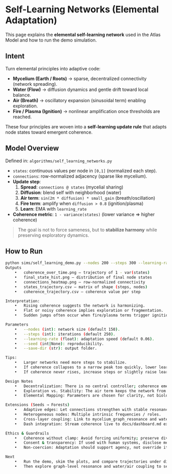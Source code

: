 # Self-Learning Networks (Elemental Adaptation)

This page explains the **elemental self-learning network** used in the Atlas Model and how to run the demo simulation.

## Intent

Turn elemental principles into adaptive code:

- **Mycelium (Earth / Roots)** → sparse, decentralized connectivity (network spreading).
- **Water (Flow)** → diffusion dynamics and gentle drift toward local balance.
- **Air (Breath)** → oscillatory expansion (sinusoidal term) enabling exploration.
- **Fire / Plasma (Ignition)** → nonlinear amplification once thresholds are reached.

These four principles are woven into a **self-learning update rule** that adapts node states toward emergent coherence.

## Model Overview

Defined in: `algorithms/self_learning_networks.py`

- `states`: continuous values per node in `[0,1]` (normalized each step).
- `connections`: row-normalized adjacency (sparse like mycelium).
- **Update step**:
  1. **Spread**: `connections @ states` (mycelial sharing)
  2. **Diffusion**: blend self with neighborhood (water)
  3. **Air term**: `sin(2π * diffusion) * small_gain` (breath/oscillation)
  4. **Fire term**: amplify when `diffusion > 0.8` (ignition/plasma)
  5. **Learn**: EMA with `learning_rate`
- **Coherence metric**: `1 - variance(states)` (lower variance ⇒ higher coherence)

> The goal is not to force sameness, but to **stabilize harmony** while preserving exploratory dynamics.

## How to Run

```bash
python sims/self_learning_demo.py --nodes 200 --steps 300 --learning-rate 0.08 --seed 42 --save-dir logs/self_learning
Outputs
	•	coherence_over_time.png — trajectory of 1 - var(states)
	•	final_state_hist.png — distribution of final node states
	•	connections_heatmap.png — row-normalized connectivity
	•	states_trajectory.csv — matrix of shape (steps, nodes)
	•	coherence_trajectory.csv — coherence value per step

Interpretation:
	•	Rising coherence suggests the network is harmonizing.
	•	Flat or noisy coherence implies exploration or fragmentation.
	•	Sudden jumps often occur when fire/plasma terms trigger ignition.

Parameters
	•	--nodes (int): network size (default 150).
	•	--steps (int): iterations (default 250).
	•	--learning-rate (float): adaptation speed (default 0.06).
	•	--seed (int|None): reproducibility.
	•	--save-dir (str): output folder.

Tips:
	•	Larger networks need more steps to stabilize.
	•	If coherence collapses to a narrow peak too quickly, lower learning rate or reduce the fire threshold/gain in code.
	•	If coherence never rises, increase steps or slightly raise learning rate.

Design Notes
	•	Decentralization: There is no central controller; coherence emerges locally.
	•	Exploration vs. Stability: The air term keeps the network from dead convergence; the fire term enables phase transitions.
	•	Elemental Mapping: Parameters are chosen for clarity, not biology. Tune to match your application.

Extensions (Seeds → Forests)
	•	Adaptive edges: Let connections strengthen with stable resonance and weaken with noise (Hebbian-like).
	•	Heterogeneous nodes: Multiple intrinsic frequencies / roles.
	•	Cross-layer coupling: Link to mycelium_graph_resonance and water_resonance sims.
	•	Dash integration: Stream coherence live to docs/dashboard.md examples.

Ethics & Guardrails
	•	Coherence without clamp: Avoid forcing uniformity; preserve diversity.
	•	Consent & transparency: If used with human systems, disclose metrics and intent.
	•	Non-coercion: Adaptation should support agency, not override it.

Next
	•	Run the demo, skim the plots, and compare trajectories under different parameters.
	•	Then explore graph-level resonance and water/air coupling to see how multi-element systems behave.
